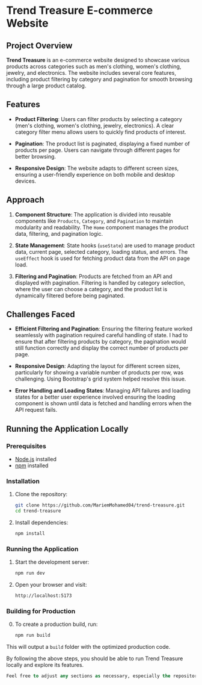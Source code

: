# Trend Treasure E-commerce Website

## Project Overview

**Trend Treasure** is an e-commerce website designed to showcase various products across categories such as men's clothing, women's clothing, jewelry, and electronics. The website includes several core features, including product filtering by category and pagination for smooth browsing through a large product catalog.

## Features

- **Product Filtering**: Users can filter products by selecting a category (men's clothing, women's clothing, jewelry, electronics). A clear category filter menu allows users to quickly find products of interest.
  
- **Pagination**: The product list is paginated, displaying a fixed number of products per page. Users can navigate through different pages for better browsing.

- **Responsive Design**: The website adapts to different screen sizes, ensuring a user-friendly experience on both mobile and desktop devices.

## Approach

1. **Component Structure**: The application is divided into reusable components like `Products`, `Category`, and `Pagination` to maintain modularity and readability. The `Home` component manages the product data, filtering, and pagination logic.
  
2. **State Management**: State hooks (`useState`) are used to manage product data, current page, selected category, loading status, and errors. The `useEffect` hook is used for fetching product data from the API on page load.

3. **Filtering and Pagination**: Products are fetched from an API and displayed with pagination. Filtering is handled by category selection, where the user can choose a category, and the product list is dynamically filtered before being paginated.

## Challenges Faced

- **Efficient Filtering and Pagination**: Ensuring the filtering feature worked seamlessly with pagination required careful handling of state. I had to ensure that after filtering products by category, the pagination would still function correctly and display the correct number of products per page.
  
- **Responsive Design**: Adapting the layout for different screen sizes, particularly for showing a variable number of products per row, was challenging. Using Bootstrap's grid system helped resolve this issue.
  
- **Error Handling and Loading States**: Managing API failures and loading states for a better user experience involved ensuring the loading component is shown until data is fetched and handling errors when the API request fails.

## Running the Application Locally

### Prerequisites

- [Node.js](https://nodejs.org/) installed
- [npm](https://www.npmjs.com/get-npm) installed

### Installation

1. Clone the repository:
   ```bash
   git clone https://github.com/MariemMohamed04/trend-treasure.git
   cd trend-treasure
   
2. Install dependencies:
   ```bash
   npm install

### Running the Application

1. Start the development server:
   ```bash
   npm run dev
   
2. Open your browser and visit:
   ```bash
   http://localhost:5173

### Building for Production

0. To create a production build, run:
   ```bash
   npm run build  

This will output a `build` folder with the optimized production code.

By following the above steps, you should be able to run Trend Treasure locally and explore its features.
  ```sql
  Feel free to adjust any sections as necessary, especially the repository URL and any other project-specific details!
